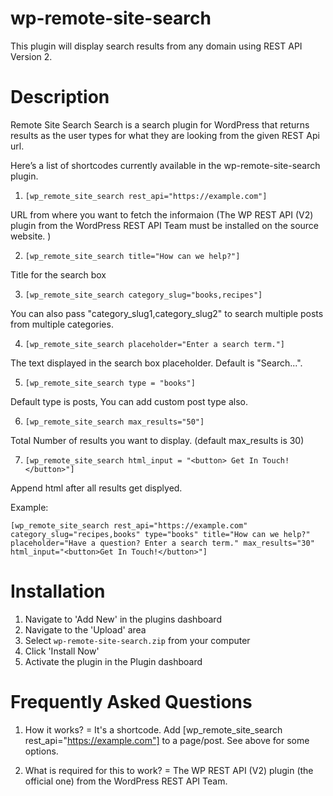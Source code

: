 # wp-remote-site-search
This plugin will display search results from any domain using REST API Version 2.


# Description 
Remote Site Search Search is a search plugin for WordPress that returns results as the user types for what they are looking from the given REST Api url.


Here’s a list of shortcodes currently available in the wp-remote-site-search plugin.

1. `[wp_remote_site_search rest_api="https://example.com"]`

URL from where you want to fetch the informaion
(The WP REST API (V2) plugin from the WordPress REST API Team must be installed on the source website. )

2. `[wp_remote_site_search title="How can we help?"]`

Title for the search box

3. `[wp_remote_site_search category_slug="books,recipes"]`

You can also pass "category_slug1,category_slug2" to search multiple posts from multiple categories.

4. `[wp_remote_site_search placeholder="Enter a search term."]`

The text displayed in the search box placeholder. Default is "Search...".

5. `[wp_remote_site_search type = "books"]`

Default type is posts,
You can add custom post type also.

6. `[wp_remote_site_search max_results="50"]`

Total Number of results you want to display.
(default max_results is 30)

7. `[wp_remote_site_search html_input = "<button> Get In Touch!</button>"]`

Append html after all results get displyed.

Example:

`[wp_remote_site_search rest_api="https://example.com" category_slug="recipes,books" type="books" title="How can we help?" placeholder="Have a question? Enter a search term." max_results="30" html_input="<button>Get In Touch!</button>"]`

# Installation

1. Navigate to 'Add New' in the plugins dashboard
2. Navigate to the 'Upload' area
3. Select `wp-remote-site-search.zip` from your computer
4. Click 'Install Now'
5. Activate the plugin in the Plugin dashboard

# Frequently Asked Questions

1. How it works? =
It's a shortcode. Add [wp_remote_site_search rest_api="https://example.com"] to a page/post. See above for some options.

2. What is required for this to work? =
The WP REST API (V2) plugin (the official one) from the WordPress REST API Team.

